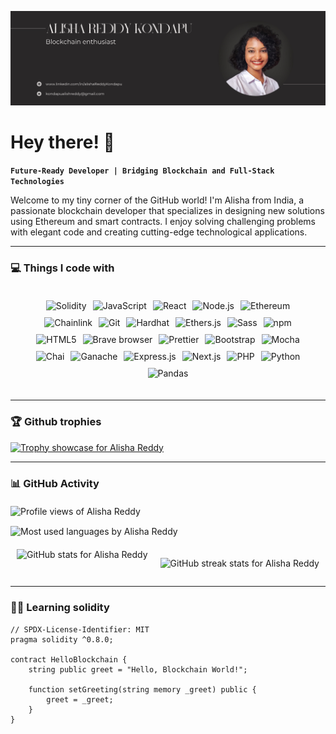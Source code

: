 ![Developer](https://github.com/Alisha-Reddy/Alisha-Reddy/blob/main/Github.png)
# Hey there! 👋  
   
**`Future-Ready Developer | Bridging Blockchain and Full-Stack Technologies`**  
 
Welcome to my tiny corner of the GitHub world! I'm Alisha from India, a passionate blockchain developer that specializes in designing new solutions using Ethereum and smart contracts. I enjoy solving challenging problems with elegant code and creating cutting-edge technological applications.

--- 

### 💻 Things I code with


<div align="center" style="display: flex; flex-wrap: wrap; justify-content: center; gap: 10px; padding: 20px; max-width: 1200px; margin: auto;">
  <img src="https://img.shields.io/badge/Solidity-3C3C3D?style=for-the-badge&logo=solidity&logoColor=white" alt="Solidity" />
  <img src="https://img.shields.io/badge/JavaScript-F7DF1E?style=for-the-badge&logo=javascript&logoColor=black" alt="JavaScript" />
  <img src="https://img.shields.io/badge/React-61DAFB?style=for-the-badge&logo=react&logoColor=black" alt="React" />
  <img src="https://img.shields.io/badge/Node.js-339933?style=for-the-badge&logo=node.js&logoColor=white" alt="Node.js" /> 
  <img src="https://img.shields.io/badge/Ethereum-3C3C3D?style=for-the-badge&logo=ethereum&logoColor=white" alt="Ethereum" />
  <img src="https://img.shields.io/badge/Chainlink-375BD2?style=for-the-badge&logo=chainlink&logoColor=white" alt="Chainlink" />
  <img src="https://img.shields.io/badge/Git-F05032?style=for-the-badge&logo=git&logoColor=white" alt="Git" />
  <img src="https://img.shields.io/badge/Hardhat-FF9000?style=for-the-badge&logo=hardhat&logoColor=black" alt="Hardhat" />
  <img src="https://img.shields.io/badge/Ethers.js-6E85B7?style=for-the-badge&logo=ethers.js&logoColor=white" alt="Ethers.js" />
  <img src="https://img.shields.io/badge/Sass-CC6699?style=for-the-badge&logo=sass&logoColor=white" alt="Sass" />
  <img src="https://img.shields.io/badge/NPM-CB3837?style=for-the-badge&logo=npm&logoColor=white" alt="npm" />
  <img src="https://img.shields.io/badge/HTML5-E34F26?style=for-the-badge&logo=html5&logoColor=white" alt="HTML5" />
  <img src="https://img.shields.io/badge/Brave_Browser-FB542B?style=for-the-badge&logo=brave&logoColor=white" alt="Brave browser" />
  <img src="https://img.shields.io/badge/Prettier-F7B93E?style=for-the-badge&logo=prettier&logoColor=white" alt="Prettier" />
  <img src="https://img.shields.io/badge/Bootstrap-7952B3?style=for-the-badge&logo=bootstrap&logoColor=white" alt="Bootstrap" />
  <img src="https://img.shields.io/badge/Mocha-8D6748?style=for-the-badge&logo=mocha&logoColor=white" alt="Mocha" />
  <img src="https://img.shields.io/badge/Chai-A30701?style=for-the-badge&logo=chai&logoColor=white" alt="Chai" />
  <img src="https://img.shields.io/badge/Ganache-E4A101?style=for-the-badge&logo=ganache&logoColor=white" alt="Ganache" />
  <img src="https://img.shields.io/badge/Express.js-404D59?style=for-the-badge&logo=express&logoColor=white" alt="Express.js" />
  <img src="https://img.shields.io/badge/Next.js-000000?style=for-the-badge&logo=next.js&logoColor=white" alt="Next.js" />
  <img src="https://img.shields.io/badge/PHP-777BB4?style=for-the-badge&logo=php&logoColor=white" alt="PHP" />
  <img src="https://img.shields.io/badge/Python-3776AB?style=for-the-badge&logo=python&logoColor=white" alt="Python" />
  <img src="https://img.shields.io/badge/Pandas-150458?style=for-the-badge&logo=pandas&logoColor=white" alt="Pandas" />
</div>



---

### 🏆 Github trophies
  <p>
    <a href="https://github.com/ryo-ma/github-profile-trophy" target="_blank" rel="noopener noreferrer">
      <img src="https://github-profile-trophy.vercel.app/?username=alisha-reddy" alt="Trophy showcase for Alisha Reddy" />
    </a>
  </p>


---
 
### 📊 GitHub Activity
<!-- Profile Views Counter -->
<div style="margin-top: 20px;">
  <p>
    <img src="https://komarev.com/ghpvc/?username=alisha-reddy&label=Profile%20views&color=0e75b6&style=flat" alt="Profile views of Alisha Reddy" />
  </p>
</div>

<!-- Most Used Languages Card -->
<div style="align: center; margin-bottom: 20px;">
  <img
    src="https://github-readme-stats.vercel.app/api/top-langs?username=alisha-reddy&show_icons=true&locale=en&layout=compact&theme=transparent"
    alt="Most used languages by Alisha Reddy"
    align="center"
  />
</div>

<!-- GitHub Stats and Streak Stats Side by Side -->
<div style="display: flex; justify-content: center; gap: 20px;">
  <!-- GitHub Stats Card -->
  <div>
  <img
    src="https://github-readme-stats.vercel.app/api?username=alisha-reddy&show_icons=true&locale=en&theme=transparent"
    alt="GitHub stats for Alisha Reddy"
    style="width: 49%;"
  />
    
  </div>

  <!-- GitHub Streak Stats Card -->
  <div>
    
  <img
    src="https://github-readme-streak-stats.herokuapp.com/?user=alisha-reddy&theme=transparent"
    alt="GitHub streak stats for Alisha Reddy"
    style="width: 49%;"
  />
  </div>
</div>

---

### 👩‍💻 Learning solidity

```solidity
// SPDX-License-Identifier: MIT
pragma solidity ^0.8.0;

contract HelloBlockchain {
    string public greet = "Hello, Blockchain World!";

    function setGreeting(string memory _greet) public {
        greet = _greet;
    }
}

```

